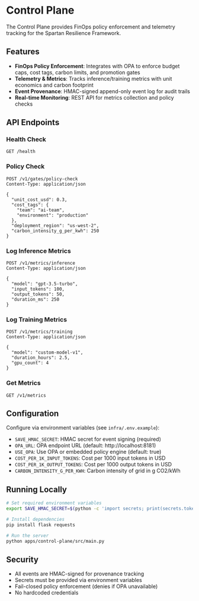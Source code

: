 # Control Plane

The Control Plane provides FinOps policy enforcement and telemetry tracking for the Spartan Resilience Framework.

## Features

- **FinOps Policy Enforcement**: Integrates with OPA to enforce budget caps, cost tags, carbon limits, and promotion gates
- **Telemetry & Metrics**: Tracks inference/training metrics with unit economics and carbon footprint
- **Event Provenance**: HMAC-signed append-only event log for audit trails
- **Real-time Monitoring**: REST API for metrics collection and policy checks

## API Endpoints

### Health Check
```
GET /health
```

### Policy Check
```
POST /v1/gates/policy-check
Content-Type: application/json

{
  "unit_cost_usd": 0.3,
  "cost_tags": {
    "team": "ai-team",
    "environment": "production"
  },
  "deployment_region": "us-west-2",
  "carbon_intensity_g_per_kwh": 250
}
```

### Log Inference Metrics
```
POST /v1/metrics/inference
Content-Type: application/json

{
  "model": "gpt-3.5-turbo",
  "input_tokens": 100,
  "output_tokens": 50,
  "duration_ms": 250
}
```

### Log Training Metrics
```
POST /v1/metrics/training
Content-Type: application/json

{
  "model": "custom-model-v1",
  "duration_hours": 2.5,
  "gpu_count": 4
}
```

### Get Metrics
```
GET /v1/metrics
```

## Configuration

Configure via environment variables (see `infra/.env.example`):

- `SAVE_HMAC_SECRET`: HMAC secret for event signing (required)
- `OPA_URL`: OPA endpoint URL (default: http://localhost:8181)
- `USE_OPA`: Use OPA or embedded policy engine (default: true)
- `COST_PER_1K_INPUT_TOKENS`: Cost per 1000 input tokens in USD
- `COST_PER_1K_OUTPUT_TOKENS`: Cost per 1000 output tokens in USD
- `CARBON_INTENSITY_G_PER_KWH`: Carbon intensity of grid in g CO2/kWh

## Running Locally

```bash
# Set required environment variables
export SAVE_HMAC_SECRET=$(python -c 'import secrets; print(secrets.token_hex(32))')

# Install dependencies
pip install flask requests

# Run the server
python apps/control-plane/src/main.py
```

## Security

- All events are HMAC-signed for provenance tracking
- Secrets must be provided via environment variables
- Fail-closed policy enforcement (denies if OPA unavailable)
- No hardcoded credentials
